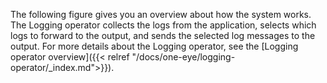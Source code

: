 The following figure gives you an overview about how the system works. The Logging operator collects the logs from the application, selects which logs to forward to the output, and sends the selected log messages to the output. For more details about the Logging operator, see the [Logging operator overview]({{< relref "/docs/one-eye/logging-operator/_index.md">}}).